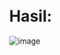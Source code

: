 # Hasil: 

![image](https://github.com/user-attachments/assets/f1061dbb-269e-47d9-97eb-2ca732f5cc6a)
